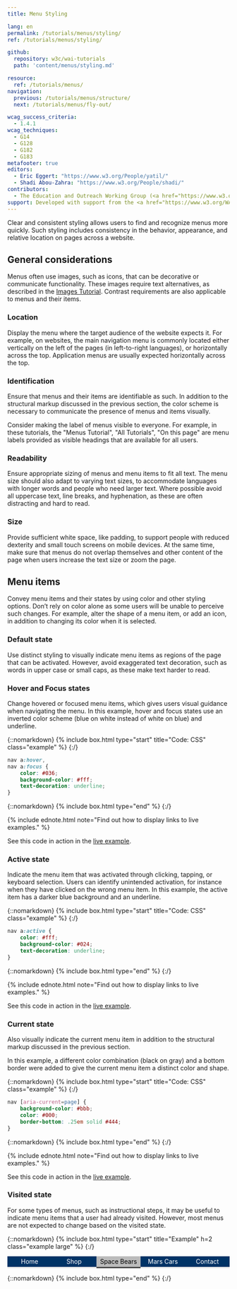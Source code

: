 ```yaml
---
title: Menu Styling

lang: en
permalink: /tutorials/menus/styling/
ref: /tutorials/menus/styling/

github:
  repository: w3c/wai-tutorials
  path: 'content/menus/styling.md'

resource:
  ref: /tutorials/menus/
navigation:
  previous: /tutorials/menus/structure/
  next: /tutorials/menus/fly-out/

wcag_success_criteria:
  - 1.4.1
wcag_techniques:
  - G14
  - G128
  - G182
  - G183
metafooter: true
editors:
  - Eric Eggert: "https://www.w3.org/People/yatil/"
  - Shadi Abou-Zahra: "https://www.w3.org/People/shadi/"
contributors:
  - The Education and Outreach Working Group (<a href="https://www.w3.org/WAI/EO/">EOWG</a>)
support: Developed with support from the <a href="https://www.w3.org/WAI/ACT/">WAI-ACT project</a>, co-funded by the <strong>European Commission <abbr title="Information Society Technologies">IST</abbr> Programme</strong>.
---
```


Clear and consistent styling allows users to find and recognize menus more quickly. Such styling includes consistency in the behavior, appearance, and relative location on pages across a website.

## General considerations

Menus often use images, such as icons, that can be decorative or communicate functionality. These images require text alternatives, as described in the [Images Tutorial](/tutorials/images/). Contrast requirements are also applicable to menus and their items.

### Location

Display the menu where the target audience of the website expects it. For example, on websites, the main navigation menu is commonly located either vertically on the left of the pages (in left-to-right languages), or horizontally across the top. Application menus are usually expected horizontally across the top.

### Identification

Ensure that menus and their items are identifiable as such. In addition to the structural markup discussed in the previous section, the color scheme is necessary to communicate the presence of menus and items visually.

Consider making the label of menus visible to everyone. For example, in these tutorials, the "Menus Tutorial", "All Tutorials", "On this page" are menu labels provided as visible headings that are available for all users.

### Readability

Ensure appropriate sizing of menus and menu items to fit all text. The menu size should also adapt to varying text sizes, to accommodate languages with longer words and people who need larger text. Where possible avoid all uppercase text, line breaks, and hyphenation, as these are often distracting and hard to read.

### Size

Provide sufficient white space, like padding, to support people with reduced dexterity and small touch screens on mobile devices. At the same time, make sure that menus do not overlap themselves and other content of the page when users increase the text size or zoom the page.

## Menu items

Convey menu items and their states by using color and other styling options. Don’t rely on color alone as some users will be unable to perceive such changes. For example, alter the shape of a menu item, or add an icon, in addition to changing its color when it is selected.

### Default state

Use distinct styling to visually indicate menu items as regions of the page that can be activated. However, avoid exaggerated text decoration, such as words in upper case or small caps, as these make text harder to read.

### Hover and Focus states

Change hovered or focused menu items, which gives users visual guidance when navigating the menu. In this example, hover and focus states use an inverted color scheme (blue on white instead of white on blue) and underline.

{::nomarkdown}
{% include box.html type="start" title="Code: CSS" class="example" %}
{:/}

~~~ css
nav a:hover,
nav a:focus {
	color: #036;
	background-color: #fff;
	text-decoration: underline;
}
~~~
{::nomarkdown}
{% include box.html type="end" %}
{:/}

{% include ednote.html note="Find out how to display links to live examples." %}

See this code in action in the [live example](#example).

### Active state

Indicate the menu item that was activated through clicking, tapping, or keyboard selection. Users can identify unintended activation, for instance when they have clicked on the wrong menu item. In this example, the active item has a darker blue background and an underline.

{::nomarkdown}
{% include box.html type="start" title="Code: CSS" class="example" %}
{:/}

~~~ css
nav a:active {
	color: #fff;
	background-color: #024;
	text-decoration: underline;
}
~~~

{::nomarkdown}
{% include box.html type="end" %}
{:/}

{% include ednote.html note="Find out how to display links to live examples." %}

See this code in action in the [live example](#example).

### Current state

Also visually indicate the current menu item in addition to the structural markup discussed in the previous section.

In this example, a different color combination (black on gray) and a bottom border were added to give the current menu item a distinct color and shape.

{::nomarkdown}
{% include box.html type="start" title="Code: CSS" class="example" %}
{:/}

~~~ css
nav [aria-current=page] {
	background-color: #bbb;
	color: #000;
	border-bottom: .25em solid #444;
}
~~~

{::nomarkdown}
{% include box.html type="end" %}
{:/}

{% include ednote.html note="Find out how to display links to live examples." %}

See this code in action in the [live example](#example).

### Visited state

For some types of menus, such as instructional steps, it may be useful to indicate menu items that a user had already visited. However, most menus are not expected to change based on the visited state.

{::nomarkdown}
{% include box.html type="start" title="Example" h=2 class="example large" %}
{:/}

<nav aria-label="(example) Main Navigation" id="currentnav">
		<ul>
				<li><a href="#currentnav">Home</a></li>
				<li><a href="#currentnav">Shop</a></li>
				<li><a href="#currentnav" aria-current="page">Space Bears</a></li>
				<li><a href="#currentnav">Mars Cars</a></li>
				<li><a href="#currentnav">Contact</a></li>
		</ul>
</nav>

<style>
	#currentnav {
			display:table;
			width:100%;
	}
	#currentnav ul {
			margin: 0;
			padding: 0;
			display: table-row;
			background-color: #036;
			color: #fff;
	}
	#currentnav li {
			display:table-cell;
			width: 20%;
			text-align: center;
	}
	#currentnav a {
			display: block;
			padding: .25em;
			border-bottom: .25em solid #E8E8E8;
	}
	#currentnav a {
			color: #fff;
			text-decoration: none;
	}
	#currentnav [aria-current=page] {
			background-color: #bbb;
			color: #000;
			border-color: #444;
	}
	#currentnav a:hover,
	#currentnav a:focus {
		color: #036;
		background-color: #fff;
		text-decoration: underline;
		outline:none;
	}
	#currentnav a:active {
		color: #fff;
		background-color: #024;
		text-decoration: underline;
	}
</style>

{::nomarkdown}
{% include box.html type="end" %}
{:/}